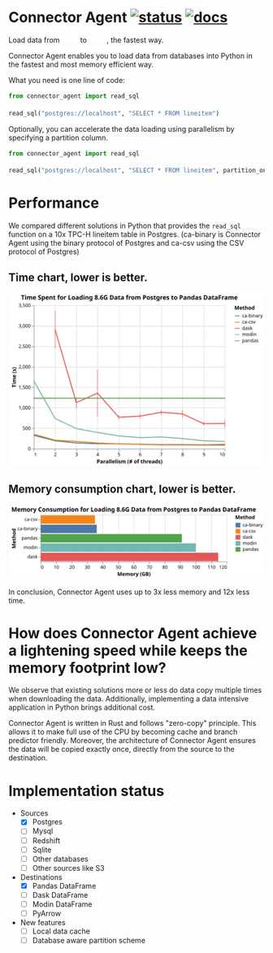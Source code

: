 # Connector Agent [![status][ci_badge]][ci_page] [![docs][docs_badge]][docs_page]

[ci_badge]: https://github.com/sfu-db/connector-agent/workflows/ci/badge.svg
[ci_page]: https://github.com/sfu-db/connector-agent/actions

[docs_badge]: https://github.com/sfu-db/connector-agent/workflows/docs/badge.svg
[docs_page]: https://sfu-db.github.io/connector-agent/connector_agent/

Load data from <img src="assets/sources.gif" width="6.5%"/> to <img src="assets/destinations.gif" width="7%"/>, the fastest way.


Connector Agent enables you to load data from databases into Python in the fastest and most memory efficient way.

What you need is one line of code:
```python
from connector_agent import read_sql

read_sql("postgres://localhost", "SELECT * FROM lineitem")
```

Optionally, you can accelerate the data loading using parallelism by specifying a partition column.
```python
from connector_agent import read_sql

read_sql("postgres://localhost", "SELECT * FROM lineitem", partition_on="l_orderkey", partition_num=10)
```

# Performance

We compared different solutions in Python that provides the `read_sql` function on a 10x TPC-H lineitem table in Postgres. (ca-binary is Connector Agent using the binary protocol of Postgres and ca-csv using the CSV protocol of Postgres) 

## Time chart, lower is better.
![time chart](assets/time.svg)

## Memory consumption chart, lower is better.
![memory chart](assets/memory.svg)


In conclusion, Connector Agent uses up to 3x less memory and 12x less time.

# How does Connector Agent achieve a lightening speed while keeps the memory footprint low?

We observe that existing solutions more or less do data copy multiple times when downloading the data.
Additionally, implementing a data intensive application in Python brings additional cost.

Connector Agent is written in Rust and follows "zero-copy" principle.
This allows it to make full use of the CPU by becoming cache and branch predictor friendly. Moreover, the architecture of Connector Agent ensures the data will be copied exactly once, directly from the source to the destination.

# Implementation status

* Sources
  - [x] Postgres
  - [ ] Mysql
  - [ ] Redshift
  - [ ] Sqlite
  - [ ] Other databases
  - [ ] Other sources like S3
* Destinations
  - [x] Pandas DataFrame
  - [ ] Dask DataFrame
  - [ ] Modin DataFrame
  - [ ] PyArrow
* New features
  - [ ] Local data cache
  - [ ] Database aware partition scheme
